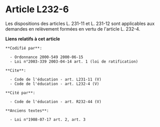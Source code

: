 # Article L232-6

Les dispositions des articles L. 231-11 et L. 231-12 sont applicables aux demandes en relèvement formées en vertu de
l'article L. 232-4.

**Liens relatifs à cet article**

	**Codifié par**:

	  - Ordonnance 2000-549 2000-06-15
	  - Loi n°2003-339 2003-04-14 art. 1 (loi de ratification)

	**Cite**:

	  - Code de l'éducation - art. L231-11 (V)
	  - Code de l'éducation - art. L232-4 (V)

	**Cité par**:

	  - Code de l'éducation - art. R232-44 (V)

	**Anciens textes**:

	  - Loi n°1908-07-17 art. 2, art. 3

